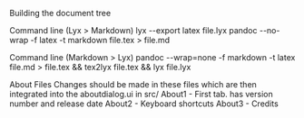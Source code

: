 Building the document tree

Command line (Lyx > Markdown)
lyx --export latex file.lyx
pandoc --no-wrap -f latex -t markdown file.tex > file.md

Command line (Markdown > Lyx)
pandoc --wrap=none  -f markdown -t latex file.md > file.tex && tex2lyx
file.tex && lyx file.lyx

About Files
Changes should be made in these files which are then integrated into the
aboutdialog.ui in src/
About1 - First tab. has version number and release date
About2 - Keyboard shortcuts
About3 - Credits



